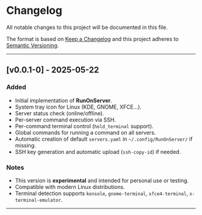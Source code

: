 # Changelog

All notable changes to this project will be documented in this file.

The format is based on [Keep a Changelog](https://keepachangelog.com/en/1.1.0/)
and this project adheres to [Semantic Versioning](https://semver.org/spec/v2.0.0.html).

---

## [v0.0.1-0] - 2025-05-22

### Added
- Initial implementation of **RunOnServer**.
- System tray icon for Linux (KDE, GNOME, XFCE...).
- Server status check (online/offline).
- Per-server command execution via SSH.
- Per-command terminal control (`hold_terminal` support).
- Global commands for running a command on all servers.
- Automatic creation of default `servers.yaml` in `~/.config/RunOnServer/` if missing.
- SSH key generation and automatic upload (`ssh-copy-id`) if needed.

### Notes
- This version is **experimental** and intended for personal use or testing.
- Compatible with modern Linux distributions.
- Terminal detection supports `konsole`, `gnome-terminal`, `xfce4-terminal`, `x-terminal-emulator`.

---

